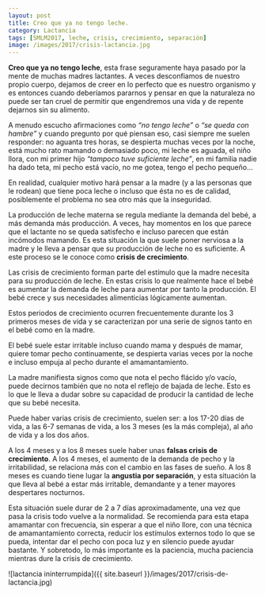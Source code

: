 ```yaml
---
layout: post
title: Creo que ya no tengo leche.
category: Lactancia
tags: [SMLM2017, leche, crisis, crecimiento, separación]
image: /images/2017/crisis-lactancia.jpg
---
```


**Creo que ya no tengo leche**, esta frase seguramente haya pasado por la mente de muchas madres lactantes. A veces desconfiamos de nuestro propio cuerpo, dejamos de creer en lo perfecto que es nuestro organismo y es entonces cuando deberíamos pararnos y pensar en que la naturaleza no puede ser tan cruel de permitir que engendremos una vida y de repente dejarnos sin su alimento.

A menudo escucho afirmaciones como *“no tengo leche”* o *“se queda con hambre”* y cuando pregunto por qué piensan eso, casi siempre me suelen responder: no aguanta tres horas, se despierta muchas veces por la noche, está mucho rato mamando o demasiado poco,  mi leche es aguada, el niño llora, con mi primer hijo *“tampoco tuve suficiente leche”*, en mi familia nadie ha dado teta, mi pecho está vacío, no me gotea, tengo el pecho pequeño...

En realidad, cualquier motivo hará pensar a la madre (y a las personas que le rodean) que tiene poca leche o incluso que ésta no es de calidad, posiblemente el problema no sea otro más que la inseguridad.

La producción de leche materna se regula mediante la demanda del bebé, a más demanda más producción. A veces, hay momentos en los que parece que el lactante no se queda satisfecho e incluso parecen que están incómodos mamando. Es esta situación la que suele poner nerviosa a la madre y le lleva a pensar que su producción de leche no es suficiente. A este proceso se le conoce como **crisis de crecimiento**.

Las crisis de crecimiento forman parte del estímulo que la madre necesita para su producción de leche. En estas crisis lo que realmente hace el bebé es aumentar la demanda de leche para aumentar por tanto la producción. El bebé crece y sus necesidades alimenticias lógicamente aumentan.

Estos periodos de crecimiento ocurren frecuentemente durante los 3 primeros meses de vida y se caracterizan por una serie de signos tanto en el bebé como en la madre.

El bebé suele estar irritable incluso cuando mama y después de mamar, quiere tomar pecho  continuamente,  se despierta varias veces por la noche e incluso empuja al pecho durante el amamantamiento.

La madre manifiesta signos como que nota el pecho flácido y/o vacío, puede decirnos también que no nota el reflejo de bajada de leche. Esto es lo que le lleva a dudar sobre su capacidad de producir la cantidad de leche que su bebé necesita.

Puede haber varias crisis de crecimiento, suelen ser: a los 17-20 días de vida, a las 6-7 semanas de vida, a los 3 meses (es la más compleja), al año de vida y a los dos años.

A los 4 meses y a los 8 meses suele haber unas **falsas crisis de crecimiento**. A los 4 meses, el aumento de la demanda de pecho y la irritabilidad, se relaciona más con el cambio en las fases de sueño. A los 8 meses es cuando tiene lugar la **angustia por separación**, y esta situación la que lleva al bebé a estar más irritable, demandante y a tener mayores despertares nocturnos.

Esta situación suele durar de 2 a 7 días aproximadamente, una vez que pasa la crisis todo vuelve a la normalidad. Se recomienda para esta etapa amamantar con frecuencia, sin esperar a que el niño llore, con una técnica de amamantamiento correcta, reducir los estímulos externos todo lo que se pueda, intentar dar el pecho con poca luz y en silencio puede ayudar bastante. Y sobretodo, lo más importante es la paciencia, mucha paciencia mientras dure la crisis de crecimiento.

![lactancia ininterrumpida]({{ site.baseurl }}/images/2017/crisis-de-lactancia.jpg)
